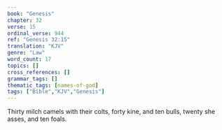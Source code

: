 ```yaml
---
book: "Genesis"
chapter: 32
verse: 15
ordinal_verse: 944
ref: "Genesis 32:15"
translation: "KJV"
genre: "Law"
word_count: 17
topics: []
cross_references: []
grammar_tags: []
thematic_tags: [names-of-god]
tags: ["Bible","KJV","Genesis"]
---
```

Thirty milch camels with their colts, forty kine, and ten bulls, twenty she asses, and ten foals.
